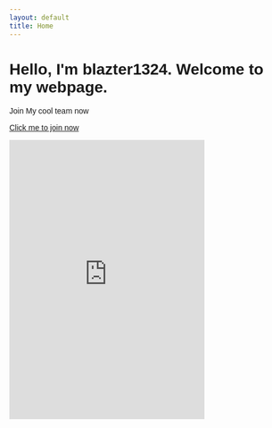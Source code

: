 ```yaml
---
layout: default
title: Home 
---
```

<h1 style="font-family:arial">Hello, I'm  blazter1324. 
Welcome to my webpage.</h1>

<p style="font-family:arial">Join My cool team now</p>
<p style="font-family:arial"><a href="https://discord.gg/JxNZD2kRFb">Click me to join now</a></p>
<p><iframe src="https://discord.com/widget?id=822335430665043978&amp;theme=dark" width="350" height="500" frameborder="0" sandbox="allow-popups allow-popups-to-escape-sandbox allow-same-origin allow-scripts"></iframe></p>
